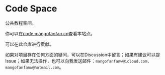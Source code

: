 # Code Space

公共教程空间。

你可以在[code.mangofanfan.cn](https://code.mangofanfan.cn)查看本站点。

可以在此仓库进行贡献。

如果对项目存在任何方面的疑问，可以在Discussion中留言；如果有建议可以提Issue；如果无法操作，也可以向我发送邮件：`mangofanfanw@icloud.com`、`mangofanfanw@hotmail.com`。
